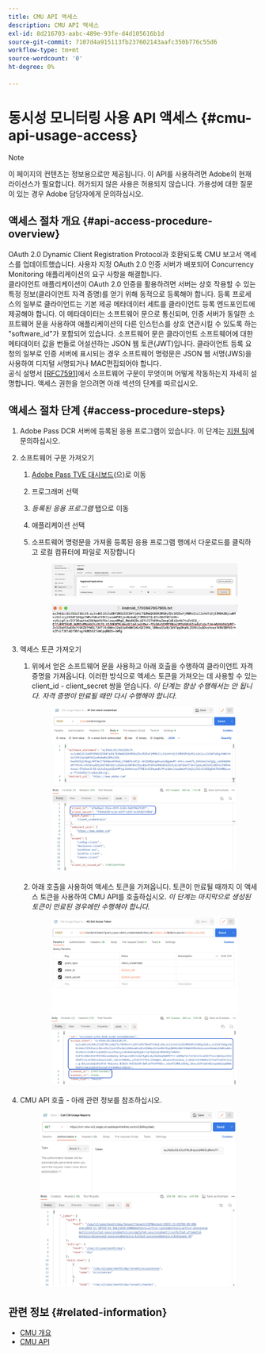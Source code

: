 ```yaml
---
title: CMU API 액세스
description: CMU API 액세스
exl-id: 8d216703-aabc-489e-93fe-d4d105616b1d
source-git-commit: 7107d4a915113fb237602143aafc350b776c55d6
workflow-type: tm+mt
source-wordcount: '0'
ht-degree: 0%

---
```


# 동시성 모니터링 사용 API 액세스 {#cmu-api-usage-access}

>[!NOTE]
>
>이 페이지의 컨텐츠는 정보용으로만 제공됩니다. 이 API를 사용하려면 Adobe의 현재 라이선스가 필요합니다. 허가되지 않은 사용은 허용되지 않습니다. 가용성에 대한 질문이 있는 경우 Adobe 담당자에게 문의하십시오.

## 액세스 절차 개요 {#api-access-procedure-overview}

OAuth 2.0 Dynamic Client Registration Protocol과 호환되도록 CMU 보고서 액세스를 업데이트했습니다. 사용자 지정 OAuth 2.0 인증 서버가 배포되어 Concurrency Monitoring 애플리케이션의 요구 사항을 해결합니다. \
클라이언트 애플리케이션이 OAuth 2.0 인증을 활용하려면 서버는 상호 작용할 수 있는 특정 정보(클라이언트 자격 증명)를 얻기 위해 동적으로 등록해야 합니다. 등록 프로세스의 일부로 클라이언트는 기본 제공 메타데이터 세트를 클라이언트 등록 엔드포인트에 제공해야 합니다.
이 메타데이터는 소프트웨어 문으로 통신되며, 인증 서버가 동일한 소프트웨어 문을 사용하여 애플리케이션의 다른 인스턴스를 상호 연관시킬 수 있도록 하는 &quot;software_id&quot;가 포함되어 있습니다.
소프트웨어 문은 클라이언트 소프트웨어에 대한 메타데이터 값을 번들로 어설션하는 JSON 웹 토큰(JWT)입니다. 클라이언트 등록 요청의 일부로 인증 서버에 표시되는 경우 소프트웨어 명령문은 JSON 웹 서명(JWS)을 사용하여 디지털 서명되거나 MAC편집되어야 합니다. \
공식 설명서 <a href="https://datatracker.ietf.org/doc/html/rfc7591" target="_blank">[RFC7591]</a>에서 소프트웨어 구문이 무엇이며 어떻게 작동하는지 자세히 설명합니다.
액세스 권한을 얻으려면 아래 섹션의 단계를 따르십시오.

## 액세스 절차 단계 {#access-procedure-steps}

1. Adobe Pass DCR 서버에 등록된 응용 프로그램이 있습니다. 이 단계는 [지원 팀](mailto:tve-support@adobe.com)에 문의하십시오.

2. 소프트웨어 구문 가져오기
   1. [Adobe Pass TVE 대시보드](https://experience.adobe.com/#/pass/authentication)(으)로 이동
   2. 프로그래머 선택
   3. *등록된 응용 프로그램* 탭으로 이동
   4. 애플리케이션 선택
   5. 소프트웨어 명령문을 가져올 등록된 응용 프로그램 행에서 다운로드를 클릭하고 로컬 컴퓨터에 파일로 저장합니다
      <figure>
          <img src="assets/programmer-download-software-statement-button.png"
               alt="소프트웨어 구문 다운로드">
      </figure>

      <figure>
          <img src="assets/software_statement_2.png"
               alt="소프트웨어 구문 샘플">
      </figure>

3. 액세스 토큰 가져오기
   1. 위에서 얻은 소프트웨어 문을 사용하고 아래 호출을 수행하여 클라이언트 자격 증명을 가져옵니다. 이러한 방식으로 액세스 토큰을 가져오는 데 사용할 수 있는 client_id - client_secret 쌍을 얻습니다.
      *이 단계는 항상 수행해서는 안 됩니다. 자격 증명이 만료될 때만 다시 수행해야 합니다.*
      <figure>
          <img src="assets/dcr_request_1_get_client_credentials.png"
               alt="클라이언트 자격 증명 가져오기">
       </figure>

   2. 아래 호출을 사용하여 액세스 토큰을 가져옵니다. 토큰이 만료될 때까지 이 액세스 토큰을 사용하여 CMU API를 호출하십시오.
      *이 단계는 마지막으로 생성된 토큰이 만료된 경우에만 수행해야 합니다.*
      <figure>
          <img src="assets/dcr_get_access_token_call.png"
               alt="액세스 토큰 가져오기">
       </figure>

4. CMU API 호출 - 아래 관련 정보를 참조하십시오.
   <figure>
          <img src="assets/call_cmu_reports_sample.png"
               alt="CMU API 호출">
       </figure>

## 관련 정보 {#related-information}

* [CMU 개요](/help/concurrency-monitoring/cm-usage-reports.md)
* [CMU API](/help/concurrency-monitoring/cmu-api.md)
